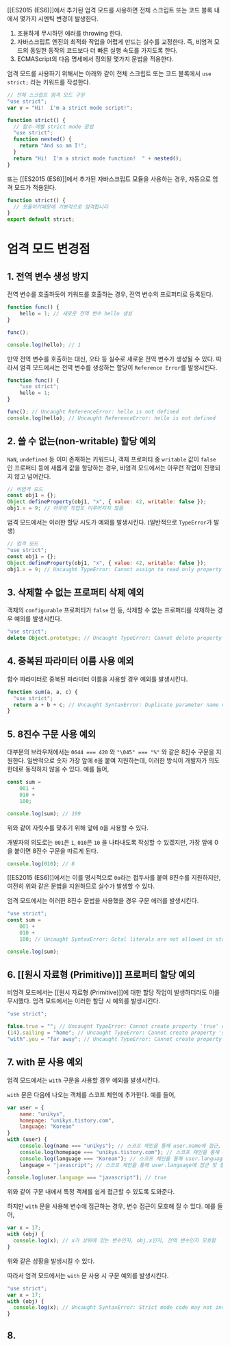 [[ES2015 (ES6)]]에서 추가된 엄격 모드를 사용하면 전체 스크립트 또는 코드 블록 내에서 몇가지 시멘틱 변경이 발생한다.

1. 조용하게 무시하던 에러를 throwing 한다.
2. 자바스크립트 엔진의 최적화 작업을 어렵게 만드는 실수를 교정한다. 즉, 비엄격 모드의 동일한 동작의 코드보다 더 빠른 실행 속도를 가지도록 한다.
3. ECMAScript의 다음 명세에서 정의될 몇가지 문법을 적용한다.

엄격 모드를 사용하기 위해서는 아래와 같이 전체 스크립트 또는 코드 블록에서 `use strict;` 라는 키워드를 작성한다.

```javascript
// 전체 스크립트 엄격 모드 구문
"use strict";
var v = "Hi!  I'm a strict mode script!";

function strict() {
  // 함수-레벨 strict mode 문법
  "use strict";
  function nested() {
    return "And so am I!";
  }
  return "Hi!  I'm a strict mode function!  " + nested();
}
```

또는 [[ES2015 (ES6)]]에서 추가된 자바스크립트 모듈을 사용하는 경우, 자동으로 엄격 모드가 적용된다.

```javascript
function strict() {
  // 모듈이기때문에 기본적으로 엄격합니다
}
export default strict;
```

# 엄격 모드 변경점

## 1. 전역 변수 생성 방지

전역 변수를 호출하듯이 키워드를 호출하는 경우, 전역 변수의 프로퍼티로 등록된다.

```javascript
function func() {
    hello = 1; // 새로운 전역 변수 hello 생성
}

func();

console.log(hello); // 1
```

만약 전역 변수를 호출하는 대신, 오타 등 실수로 새로운 전역 변수가 생성될 수 있다. 따라서 엄격 모드에서는 전역 변수를 생성하는 할당이 `Reference Error`를 발생시킨다.

```javascript
function func() {
    "use strict";
    hello = 1;
}

func(); // Uncaught ReferenceError: hello is not defined
console.log(hello); // Uncaught ReferenceError: hello is not defined
```

## 2. 쓸 수 없는(non-writable) 할당 예외

`NaN`, `undefined` 등 이미 존재하는 키워드나, 객체 프로퍼티 중 `writable` 값이 `false` 인 프로퍼티 등에 새롭게 값을 할당하는 경우, 비엄격 모드에서는 아무런 작업이 진행되지 않고 넘어간다.

```javascript
// 비엄격 모드
const obj1 = {};
Object.defineProperty(obj1, "x", { value: 42, writable: false });
obj1.x = 9; // 아무런 작업도 이루어지지 않음
```

엄격 모드에서는 이러한 할당 시도가 예외를 발생시킨다. (일반적으로 `TypeError`가 발생)

```javascript
// 엄격 모드
"use strict";
const obj1 = {};
Object.defineProperty(obj1, "x", { value: 42, writable: false });
obj1.x = 9; // Uncaught TypeError: Cannot assign to read only property 'x' of object
```

## 3. 삭제할 수 없는 프로퍼티 삭제 예외

객체의 `configurable` 프로퍼티가 `false` 인 등, 삭제할 수 없는 프로퍼티를 삭제하는 경우 예외를 발생시킨다.

```javascript
"use strict";
delete Object.prototype; // Uncaught TypeError: Cannot delete property 'prototype' of function Object()
```

## 4. 중복된 파라미터 이름 사용 예외

함수 파라미터로 중복된 파라미터 이름을 사용할 경우 예외를 발생시킨다.

```javascript
function sum(a, a, c) {
  "use strict";
  return a + b + c; // Uncaught SyntaxError: Duplicate parameter name not allowed in this context
}
```

## 5. 8진수 구문 사용 예외

대부분의 브라우저에서는 `0644 === 420` 와 `"\045" === "%"` 와 같은 8진수 구문을 지원한다. 일반적으로 숫자 가장 앞에 `0`을 붙여 지원하는데, 이러한 방식이 개발자가 의도한데로 동작하지 않을 수 있다. 예를 들어,

```javascript
const sum =
	001 +
	010 +
	100;

console.log(sum); // 109
```

위와 같이 자릿수를 맞추기 위해 앞에 `0`을 사용할 수 있다.

개발자의 의도로는 `001`은 `1`, `010`은 `10` 을 나타내도록 작성할 수 있겠지만, 가장 앞에 0을 붙이면 8진수 구문을 따르게 된다.

```javascript
console.log(010); // 8
```

[[ES2015 (ES6)]]에서는 이를 명시적으로 `0o`라는 접두사를 붙여 8진수를 지원하지만, 여전히 위와 같은 문법을 지원하므로 실수가 발생할 수 있다.

엄격 모드에서는 이러한 8진수 문법을 사용했을 경우 구문 에러를 발생시킨다.

```javascript
"use strict";
const sum =
	001 +
	010 +
	100; // Uncaught SyntaxError: Octal literals are not allowed in strict mode.

console.log(sum);
```

## 6.  [[원시 자료형 (Primitive)]] 프로퍼티 할당 예외

비엄격 모드에서는 [[원시 자료형 (Primitive)]]에 대한 할당 작업이 발생하더라도 이를 무시했다.  엄격 모드에서는 이러한 할당 시 예외를 발생시킨다.

```javascript
"use strict";

false.true = ""; // Uncaught TypeError: Cannot create property 'true' on boolean 'false'
(14).sailing = "home"; // Uncaught TypeError: Cannot create property 'sailing' on number '14'
"with".you = "far away"; // Uncaught TypeError: Cannot create property 'you' on string 'with
```

## 7. with 문 사용 예외

엄격 모드에서는 `with` 구문을 사용할 경우 예외를 발생시킨다.

`with` 문은 다음에 나오는 객체를 스코프 체인에 추가한다. 예를 들어,

```javascript
var user = {
    name: "unikys",
    homepage: "unikys.tistory.com",
    language: "Korean"
}
with (user) {
    console.log(name === "unikys"); // 스코프 체인을 통해 user.name에 접근, true
    console.log(homepage === "unikys.tistory.com"); // 스코프 체인을 통해 user.homepage에 접근, true
    console.log(language === "Korean"); // 스코프 체인을 통해 user.language에 접근, true
    language = "javascript"; // 스코프 체인을 통해 user.language에 접근 및 할당
}
console.log(user.language === "javascript"); // true
```

위와 같이 구문 내에서 특정 객체를 쉽게 접근할 수 있도록 도와준다.

하지만 `with` 문을 사용해 변수에 접근하는 경우, 변수 접근이 모호해 질 수 있다. 예를 들어,

```javascript
var x = 17;
with (obj) {
  console.log(x); // x가 상위에 있는 변수인지, obj.x인지, 전역 변수인지 모호함
}
```

위와 같은 상황을 발생시킬 수 있다.

따라서 엄격 모드에서는 `with` 문 사용 시 구문 예외를 발생시킨다.

```javascript
"use strict";
var x = 17;
with (obj) {
  console.log(x); // Uncaught SyntaxError: Strict mode code may not include a with statement
}
```

## 8. 